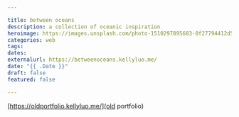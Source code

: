 ```yaml
---

title: between oceans
description: a collection of oceanic inspiration
heroimage: https://images.unsplash.com/photo-1510297895683-0f27794412d5?ixlib=rb-1.2.1&ixid=eyJhcHBfaWQiOjEyMDd9&auto=format&fit=crop&w=634&q=80
categories: web
tags: 
dates:
externalurl: https://betweenoceans.kellyluo.me/
date: "{{ .Date }}"
draft: false
featured: false

---
```



[https://oldportfolio.kellyluo.me/](old portfolio)